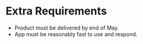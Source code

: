 # Extra Requirements

- Product must be delivered by end of May.
- App must be reasonably fast to use and respond. 